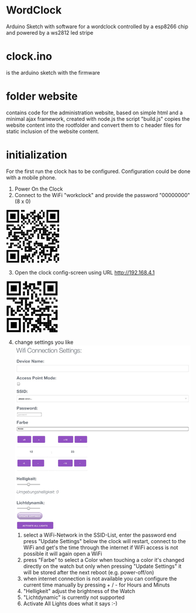 # WordClock
Arduino Sketch with software for a wordclock controlled by a esp8266 chip and powered by a ws2812 led stripe

# clock.ino
is the arduino sketch with the firmware

# folder website
contains code for the administration website, based on simple html and a minimal ajax framework, created with node.js
the script "build.js" copies the website content into the rootfolder and convert them to c header files for static inclusion of the website content.

# initialization
For the first run the clock has to be configured.
Configuration could be done with a mobile phone.

1. Power On the Clock
2. Connect to the WiFi "workclock"  and provide the password "00000000" (8 x 0)
   
![alt QR Code to connect to the clock WiFi](clockwifiqr.png "workclock wifi")

3. Open the clock config-screen using URL http://192.168.4.1

![alt clock config website](clockWebsite.png "clock config website")

4. change settings you like
   ![alt clock admin website](clockAdminPage.png "clock admin website")
   1. select a WiFi-Network in the SSID-List, enter the password end press "Update Settings" below
      the clock will restart, connect to the WiFi and get's the time through the internet
      if WiFi access is not possible it will again open a WiFi
   2. press "Farbe" to select a Color
      when touching a color it's changed directly on the watch but only when pressing "Update Settings" it will be stored after the next reboot (e.g. power-off/on)
   3. when internet connection is not available you can configure the current time manually by pressing + / -  for Hours and Minuts
   4. "Helligkeit" adjust the brightness of the Watch
   5. "Lichtdynamic" is currently not supported
   6. Activate All Lights does what it says :-)


